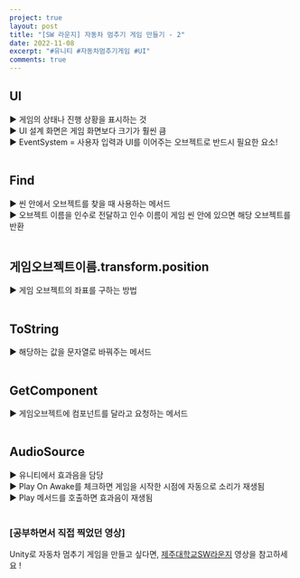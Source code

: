 ```yaml
---
project: true
layout: post
title: "[SW 라운지] 자동차 멈추기 게임 만들기 - 2"
date: 2022-11-08
excerpt: "#유니티 #자동차멈추기게임 #UI"
comments: true
---
```


## UI <br>
▶️ 게임의 상태나 진행 상황을 표시하는 것 <br>
▶️ UI 설계 화면은 게임 화면보다 크기가 훨씬 큼 <br>
▶️ EventSystem = 사용자 입력과 UI를 이어주는 오브젝트로 반드시 필요한 요소! <br>
<br>
## Find <br>
▶️ 씬 안에서 오브젝트를 찾을 때 사용하는 메서드 <br>
▶️ 오브젝트 이름을 인수로 전달하고 인수 이름이 게임 씬 안에 있으면 해당 오브젝트를 반환 <br>
<br>
## 게임오브젝트이름.transform.position <br>
▶️ 게임 오브젝트의 좌표를 구하는 방법 <br>
<br>
## ToString <br>
▶️ 해당하는 값을 문자열로 바꿔주는 메서드 <br>
<br>
## GetComponent <br>
▶️ 게임오브젝트에 컴포넌트를 달라고 요청하는 메서드 <br> 
<br>
## AudioSource <br>
▶️ 유니티에서 효과음을 담당 <br>
▶️ Play On Awake를 체크하면 게임을 시작한 시점에 자동으로 소리가 재생됨 <br>
▶️ Play 메서드를 호출하면 효과음이 재생됨 <br>
<br>

### [공부하면서 직접 찍었던 영상]

Unity로 자동차 멈추기 게임을 만들고 싶다면, [제주대학교SW라운지](https://www.youtube.com/watch?v=LtMicgSDWYA&list=PLkb1-AwKYLZYTBmsm5oS0nR3pQDM5sNIv&index=2) 영상을 참고하세요 !


